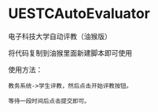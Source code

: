 # UESTCAutoEvaluator
电子科技大学自动评教（油猴版）

将代码复制到油猴里面新建脚本即可使用

使用方法：

    教务系统->学生评教，然后点击开始评教按钮。
  
    等待一段时间后点击提交即可。
